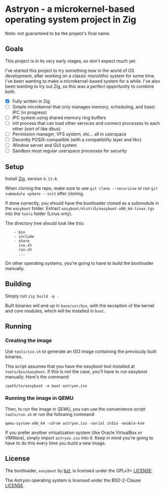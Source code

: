 # Astryon - a microkernel-based operating system project in Zig

Note: not guaranteed to be the project's final name.

## Goals

This project is in its very early stages, so don't expect much yet.

I've started this project to try something new in the world of OS development, after working on a classic monolithic system for some time. I've been wanting to make a microkernel-based system for a while. I've also been wanting to try out Zig, so this was a perfect opportunity to combine both.

- [x] Fully written in Zig
- [ ] Simple microkernel that only manages memory, scheduling, and basic IPC (in progress)
- [ ] IPC system using shared memory ring buffers
- [ ] Init process that can load other services and connect processes to each other (sort of like dbus)
- [ ] Permission manager, VFS system, etc... all in userspace
- [ ] Decently POSIX-compatible (with a compatibility layer and libc)
- [ ] Window server and GUI system
- [ ] Sandbox most regular userspace processes for security

## Setup

Install [Zig](https://ziglang.org/), version `0.13.0`.

When cloning the repo, make sure to use `git clone --recursive` or run `git submodule update --init` after cloning.

If done correctly, you should have the bootloader cloned as a submodule in the `easyboot` folder. Extract `easyboot/distrib/easyboot-x86_64-linux.tgz` into the `tools` folder (Linux only).

The directory tree should look like this:
```tools
    - bin
    - include
    - share
      iso.sh
      run.sh
      ...
```

On other operating systems, you're going to have to build the bootloader manually.

## Building

Simply run `zig build -p .`

Built binaries will end up in `base/usr/bin`, with the exception of the kernel and core modules, which will be installed in `boot`.

## Running

### Creating the image
Use `tools/iso.sh` to generate an ISO image containing the previously built binaries.

This script assumes that you have the easyboot tool installed at `tools/bin/easyboot`. If this is not the case, you'll have to run easyboot manually. Here's the command:

`/path/to/easyboot -e boot astryon.iso`

### Running the image in QEMU
Then, to run the image in QEMU, you can use the convenience script `tools/run.sh` or run the following command:

`qemu-system-x86_64 -cdrom astryon.iso -serial stdio -enable-kvm`

If you prefer another virtualization system (like Oracle VirtualBox or VMWare), simply import `astryon.iso` into it. Keep in mind you're going to have to do this every time you build a new image.

## License

The bootloader, `easyboot` by [bzt](https://gitlab.com/bztsrc/), is licensed under the GPLv3+ [LICENSE](easyboot/LICENSE).

The Astryon operating system is licensed under the BSD-2-Clause [LICENSE](LICENSE).
